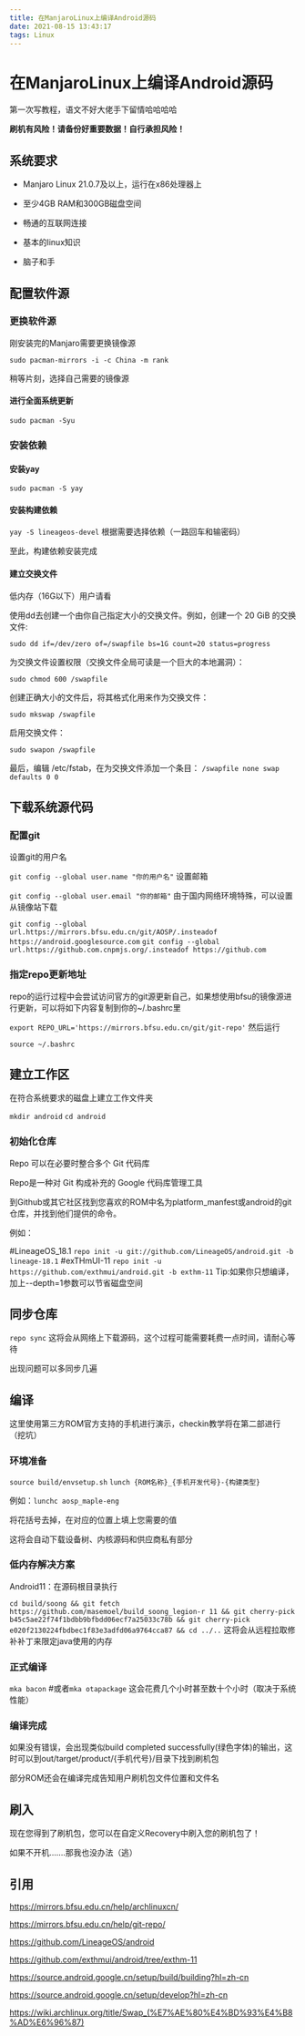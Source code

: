 ```yaml
---
title: 在ManjaroLinux上编译Android源码
date: 2021-08-15 13:43:17
tags: Linux
---
```


# 在ManjaroLinux上编译Android源码

第一次写教程，语文不好大佬手下留情哈哈哈哈

**刷机有风险！请备份好重要数据！自行承担风险！**

## 系统要求

- Manjaro Linux 21.0.7及以上，运行在x86处理器上

- 至少4GB RAM和300GB磁盘空间

- 畅通的互联网连接

- 基本的linux知识

- 脑子和手


## 配置软件源

### 更换软件源

刚安装完的Manjaro需要更换镜像源 

```sudo pacman-mirrors -i -c China -m rank``` 

稍等片刻，选择自己需要的镜像源

#### 进行全面系统更新

```sudo pacman -Syu```

### 安装依赖

#### 安装yay

``sudo pacman -S yay``

#### 安装构建依赖

```yay -S lineageos-devel```
根据需要选择依赖（一路回车和输密码）

至此，构建依赖安装完成

#### 建立交换文件

低内存（16G以下）用户请看

使用dd去创建一个由你自己指定大小的交换文件。例如，创建一个 20 GiB 的交换文件:

```sudo dd if=/dev/zero of=/swapfile bs=1G count=20 status=progress```

为交换文件设置权限（交换文件全局可读是一个巨大的本地漏洞）：

```sudo chmod 600 /swapfile```

创建正确大小的文件后，将其格式化用来作为交换文件：

```sudo mkswap /swapfile```

启用交换文件：

```sudo swapon /swapfile```

最后，编辑 /etc/fstab，在为交换文件添加一个条目：
```/swapfile none swap defaults 0 0```

## 下载系统源代码

### 配置git

设置git的用户名

```git config --global user.name "你的用户名"```
设置邮箱

```git config --global user.email "你的邮箱"```
由于国内网络环境特殊，可以设置从镜像站下载

```git config --global url.https://mirrors.bfsu.edu.cn/git/AOSP/.insteadof https://android.googlesource.com```
```git config --global url.https://github.com.cnpmjs.org/.insteadof https://github.com```

### 指定repo更新地址

repo的运行过程中会尝试访问官方的git源更新自己，如果想使用bfsu的镜像源进行更新，可以将如下内容复制到你的~/.bashrc里

```export REPO_URL='https://mirrors.bfsu.edu.cn/git/git-repo'```
然后运行

```source ~/.bashrc```

## 建立工作区

在符合系统要求的磁盘上建立工作文件夹

```mkdir android```
```cd android```

### 初始化仓库

Repo 可以在必要时整合多个 Git 代码库

Repo是一种对 Git 构成补充的 Google 代码库管理工具

到Github或其它社区找到您喜欢的ROM中名为platform_manfest或android的git仓库，并找到他们提供的命令。

例如：

#LineageOS_18.1
```repo init -u git://github.com/LineageOS/android.git -b lineage-18.1```
#exTHmUI-11
```repo init -u https://github.com/exthmui/android.git -b exthm-11```
Tip:如果你只想编译，加上--depth=1参数可以节省磁盘空间

## 同步仓库

```repo sync```
这将会从网络上下载源码，这个过程可能需要耗费一点时间，请耐心等待

出现问题可以多同步几遍

## 编译

这里使用第三方ROM官方支持的手机进行演示，checkin教学将在第二部进行（挖坑）

### 环境准备

```source build/envsetup.sh```
```lunch {ROM名称}_{手机开发代号}-{构建类型}```

例如：```lunchc aosp_maple-eng```

将花括号去掉，在对应的位置上填上您需要的值

这将会自动下载设备树、内核源码和供应商私有部分

### 低内存解决方案

Android11：在源码根目录执行

```cd build/soong && git fetch https://github.com/masemoel/build_soong_legion-r 11 && git cherry-pick b45c5ae22f74f1bdbb9bfbdd06ecf7a25033c78b && git cherry-pick e020f2130224fbdbec1f83e3adfd06a9764cca87 && cd ../..```
这将会从远程拉取修补补丁来限定java使用的内存

### 正式编译

```mka bacon```
#或者```mka otapackage```
这会花费几个小时甚至数十个小时（取决于系统性能）

### 编译完成

如果没有错误，会出现类似build completed successfully(绿色字体)的输出，这时可以到out/target/product/{手机代号}/目录下找到刷机包

部分ROM还会在编译完成告知用户刷机包文件位置和文件名

## 刷入

现在您得到了刷机包，您可以在自定义Recovery中刷入您的刷机包了！

如果不开机…….那我也没办法（逃）

## 引用

https://mirrors.bfsu.edu.cn/help/archlinuxcn/

https://mirrors.bfsu.edu.cn/help/git-repo/

https://github.com/LineageOS/android

https://github.com/exthmui/android/tree/exthm-11

https://source.android.google.cn/setup/build/building?hl=zh-cn

https://source.android.google.cn/setup/develop?hl=zh-cn

https://wiki.archlinux.org/title/Swap_(%E7%AE%80%E4%BD%93%E4%B8%AD%E6%96%87)